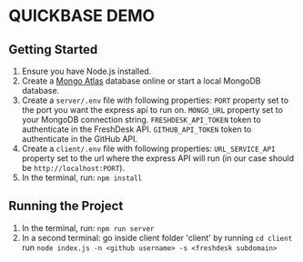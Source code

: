 # QUICKBASE DEMO

## Getting Started

1. Ensure you have Node.js installed.
2. Create a [Mongo Atlas](https://www.mongodb.com/atlas/database) database online or start a local MongoDB database.
3. Create a `server/.env` file with following properties:
    `PORT` property set to the port you want the express api to run on.
    `MONGO_URL` property set to your MongoDB connection string.
    `FRESHDESK_API_TOKEN` token to authenticate in the FreshDesk API.
    `GITHUB_API_TOKEN` token to authenticate in the GitHub API.
3. Create a `client/.env` file with following properties:
    `URL_SERVICE_API` property set to the url where the express API will run (in our case should be `http://localhost:PORT`).
4. In the terminal, run: `npm install`

## Running the Project

1. In the terminal, run: `npm run server`
2. In a second terminal:
    go inside client folder 'client' by running `cd client`
    run `node index.js -n <github username> -s <freshdesk subdomain>`
